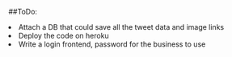 ##ToDo:
<li>Attach a DB that could save all the tweet data and image links</li>
<li>Deploy the code on heroku</li>
<li>Write a login frontend, password for the business to use</li>
